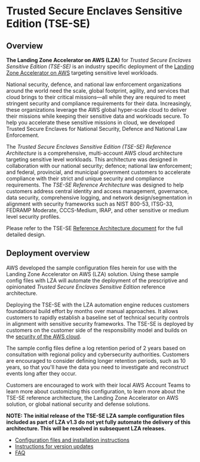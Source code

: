 # Trusted Secure Enclaves Sensitive Edition (TSE-SE)

## Overview
**The Landing Zone Accelerator on AWS (LZA)** for _Trusted Secure Enclaves Sensitive Edition (TSE-SE)_ is an industry specific deployment of the [Landing Zone Accelerator on AWS](https://aws.amazon.com/solutions/implementations/landing-zone-accelerator-on-aws/) targeting sensitive level workloads.

National security, defence, and national law enforcement organizations around the world need the scale, global footprint, agility, and services that cloud brings to their critical missions—all while they are required to meet stringent security and compliance requirements for their data. Increasingly, these organizations leverage the AWS global hyper-scale cloud to deliver their missions while keeping their sensitive data and workloads secure. To help you accelerate these sensitive missions in cloud, we developed Trusted Secure Enclaves for National Security, Defence and National Law Enforcement.

The _Trusted Secure Enclaves Sensitive Edition (TSE-SE) Reference Architecture_ is a comprehensive, multi-account AWS cloud architecture targeting sensitive level workloads. This architecture was designed in collaboration with our national security; defence; national law enforcement; and federal, provincial, and municipal government customers to accelerate compliance with their strict and unique security and compliance requirements. The _TSE-SE Reference Architecture_ was designed to help customers address central identity and access management, governance, data security, comprehensive logging, and network design/segmentation in alignment with security frameworks such as NIST 800-53, ITSG-33, FEDRAMP Moderate, CCCS-Medium, IRAP, and other sensitive or medium level security profiles.

Please refer to the TSE-SE [Reference Architecture document](./architecture-doc/readme.md) for the full detailed design.

## Deployment overview

AWS developed the sample configuration files herein for use with the Landing Zone Accelerator on AWS (LZA) solution. Using these sample config files with LZA will automate the deployment of the prescriptive and opinionated _Trusted Secure Enclaves Sensitive Edition_ reference architecture.

Deploying the TSE-SE with the LZA automation engine reduces customers foundational build effort by months over manual approaches. It allows customers to rapidly establish a baseline set of technical security controls in alignment with sensitive security frameworks. The TSE-SE is deployed by customers on the customer side of the responsibility model and builds on the [security of the AWS cloud](https://aws.amazon.com/compliance/services-in-scope/).

The sample config files define a log retention period of 2 years based on consultation with regional policy and cybersecurity authorities.  Customers are encouraged to consider defining longer retention periods, such as 10 years, so that you'll have the data you need to investigate and reconstruct events long after they occur.

Customers are encouraged to work with their local AWS Account Teams to learn more about customizing this configuration, to learn more about the TSE-SE reference architecture, the Landing Zone Accelerator on AWS solution, or global national security and defense solutions.

**NOTE: The initial release of the TSE-SE LZA sample configuration files included as part of LZA v1.3 do not yet fully automate the delivery of this architecture. This will be resolved in subsequent LZA releases.**

-  [Configuration files and installation instructions](./install.md)
-  [Instructions for version updates](./update-instructions.md)
-  [FAQ](./documentation/FAQ.md)